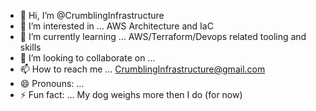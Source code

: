 - 👋 Hi, I’m @CrumblingInfrastructure
- 👀 I’m interested in ... AWS Architecture and IaC
- 🌱 I’m currently learning ... AWS/Terraform/Devops related tooling and skills
- 💞️ I’m looking to collaborate on ... 
- 📫 How to reach me ... CrumblingInfrastructure@gmail.com
- 😄 Pronouns: ...
- ⚡ Fun fact: ... My dog weighs more then I do (for now)

<!---
CrumblingInfrastructure/CrumblingInfrastructure is a ✨ special ✨ repository because its `README.md` (this file) appears on your GitHub profile.
You can click the Preview link to take a look at your changes.
--->
